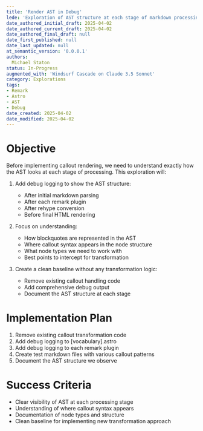 ```yaml
---
title: 'Render AST in Debug'
lede: 'Exploration of AST structure at each stage of markdown processing to understand how to handle callouts'
date_authored_initial_draft: 2025-04-02
date_authored_current_draft: 2025-04-02
date_authored_final_draft: null
date_first_published: null
date_last_updated: null
at_semantic_version: '0.0.0.1'
authors: 
  Michael Staton
status: In-Progress
augmented_with: 'Windsurf Cascade on Claude 3.5 Sonnet'
category: Explorations
tags:
- Remark
- Astro
- AST
- Debug
date_created: 2025-04-02
date_modified: 2025-04-02
---
```


# Objective

Before implementing callout rendering, we need to understand exactly how the AST looks at each stage of processing. This exploration will:

1. Add debug logging to show the AST structure:
   - After initial markdown parsing
   - After each remark plugin
   - After rehype conversion
   - Before final HTML rendering

2. Focus on understanding:
   - How blockquotes are represented in the AST
   - Where callout syntax appears in the node structure
   - What node types we need to work with
   - Best points to intercept for transformation

3. Create a clean baseline without any transformation logic:
   - Remove existing callout handling code
   - Add comprehensive debug output
   - Document the AST structure at each stage

# Implementation Plan

1. Remove existing callout transformation code
2. Add debug logging to [vocabulary].astro
3. Add debug logging to each remark plugin
4. Create test markdown files with various callout patterns
5. Document the AST structure we observe

# Success Criteria

- Clear visibility of AST at each processing stage
- Understanding of where callout syntax appears
- Documentation of node types and structure
- Clean baseline for implementing new transformation approach